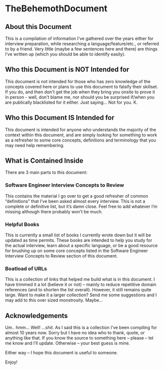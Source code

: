TheBehemothDocument
=====================

## About this Document
This is a compilation of information I’ve gathered over the years either for interview preparation, while researching a language/feature/etc., or referred to by a friend.  Very little (maybe a few sentences here and there) are things I’ve written up (which you should be able to identify easily).

## Who this Document is NOT Intended for
This document is not intended for those who has zero knowledge of the concepts covered here or plans to use this document to falsify their skillset. If you do, and then don't get the job when they bring you onsite to prove it in person - well, don't blame me, nor should you be surprised if/when you are publically blacklisted for it either.  Just saying...  Not for you.  K.

## Who this Document IS Intended for
This document is intended for anyone who understands the majority of the context within this document, and are simply looking for something to work as a refresher to some core concepts, definitions and terminology that you may need help remembering.

## What is Contained Inside
There are 3 main parts to this document:
### Software Engineer Interview Concepts to Review
This contains the material I go over to get a good refresher of common “definitions” that I’ve been asked almost every interview.  This is not a complete or definitive list, but it’s damn close.  Feel free to add whatever I’m missing although there probably won’t be much.

### Helpful Books
This is currently a small list of books I currently wrote down but it will be updated as time permits.  These books are intended to help you study for the actual interview, learn about a specific language, or be a good resource for brushing up on some core concepts listed in the Software Engineer Interview Concepts to Review section of this document.

### Boatload of URLs
This is a collection of links that helped me build what is in this document.  I have trimmed it a lot (believe it or not) – mainly to reduce repetitive domain references (and to shorten the list overall).  However, it still remains quite large.  Want to make it a larger collection?  Send me some suggestions and I may add to this over sized monstrosity.  Maybe... 

## Acknowledgements
Um.. hmm... Well!  …shit.  As I said this is a collection I’ve been compiling for almost 10 years now.  Sorry but I have no idea who to thank, quote, or anything like that. If you know the source to something here – please – let me know and I’ll update.  Otherwise – your best guess is mine.  

Either way – I hope this document is useful to someone.  

Enjoy!
